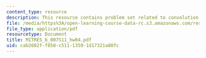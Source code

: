 ```yaml
---
content_type: resource
description: This resource contains problem set related to convolution.
file: /media/https%3A/open-learning-course-data-rc.s3.amazonaws.com/res-6-007-signals-and-systems-spring-2011/cab2602ff858c51113591d17321a80fc_MITRES_6_007S11_hw04.pdf
file_type: application/pdf
resourcetype: Document
title: MITRES_6_007S11_hw04.pdf
uid: cab2602f-f858-c511-1359-1d17321a80fc
---
```

